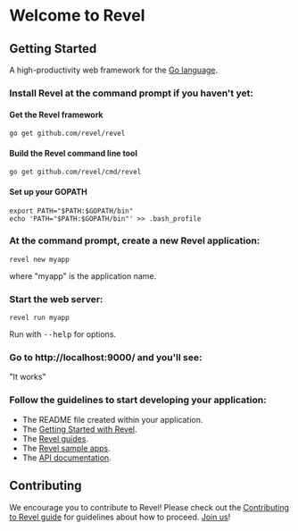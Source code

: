 # Welcome to Revel

## Getting Started

A high-productivity web framework for the [Go language](http://www.golang.org/).

### Install Revel at the command prompt if you haven't yet:

#### Get the Revel framework

    go get github.com/revel/revel

#### Build the Revel command line tool

    go get github.com/revel/cmd/revel

#### Set up your GOPATH

    export PATH="$PATH:$GOPATH/bin"
    echo 'PATH="$PATH:$GOPATH/bin"' >> .bash_profile

### At the command prompt, create a new Revel application:

    revel new myapp

   where "myapp" is the application name.

### Start the web server:

    revel run myapp

   Run with <tt>--help</tt> for options.

### Go to http://localhost:9000/ and you'll see:

"It works"

### Follow the guidelines to start developing your application:

* The README file created within your application.
* The [Getting Started with Revel](http://revel.github.io/tutorial/index.html).
* The [Revel guides](http://revel.github.io/manual/index.html).
* The [Revel sample apps](http://revel.github.io/samples/index.html).
* The [API documentation](http://revel.github.io/docs/godoc/index.html).

## Contributing
We encourage you to contribute to Revel! Please check out the [Contributing to Revel
guide](https://github.com/revel/revel/blob/master/CONTRIBUTING.md) for guidelines about how
to proceed. [Join us](https://groups.google.com/forum/#!forum/revel-framework)!
